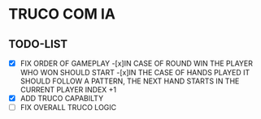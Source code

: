 # TRUCO COM IA

## TODO-LIST
-[x] FIX ORDER OF GAMEPLAY
    -[x]IN CASE OF ROUND WIN THE PLAYER WHO WON SHOULD START
    -[x]IN THE CASE OF HANDS PLAYED IT SHOULD FOLLOW A PATTERN, THE NEXT HAND STARTS IN THE CURRENT PLAYER INDEX +1
-[x] ADD TRUCO CAPABILTY
-[ ] FIX OVERALL TRUCO LOGIC
